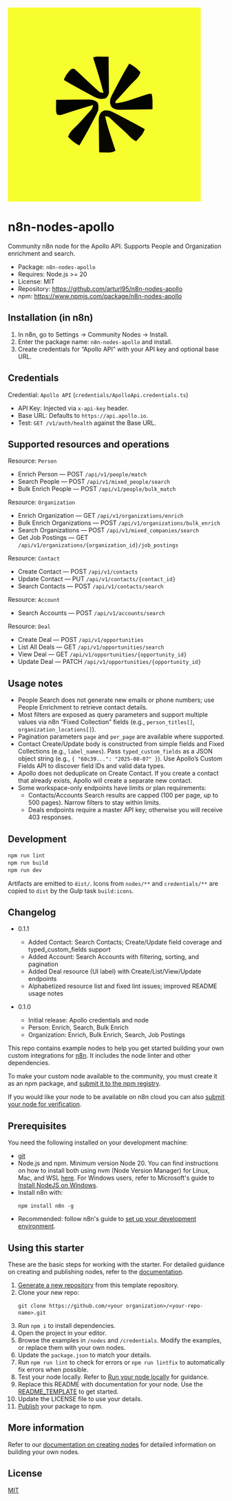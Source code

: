 ![Apollo](nodes/Apollo/apollo.svg)

# n8n-nodes-apollo

Community n8n node for the Apollo API. Supports People and Organization enrichment and search.

- Package: `n8n-nodes-apollo`
- Requires: Node.js >= 20
- License: MIT
- Repository: https://github.com/arturl95/n8n-nodes-apollo
- npm: https://www.npmjs.com/package/n8n-nodes-apollo

## Installation (in n8n)

1. In n8n, go to Settings → Community Nodes → Install.
2. Enter the package name: `n8n-nodes-apollo` and install.
3. Create credentials for “Apollo API” with your API key and optional base URL.

## Credentials

Credential: `Apollo API` (`credentials/ApolloApi.credentials.ts`)

- API Key: Injected via `x-api-key` header.
- Base URL: Defaults to `https://api.apollo.io`.
- Test: `GET /v1/auth/health` against the Base URL.

## Supported resources and operations

Resource: `Person`

- Enrich Person — POST `/api/v1/people/match`
- Search People — POST `/api/v1/mixed_people/search`
- Bulk Enrich People — POST `/api/v1/people/bulk_match`

Resource: `Organization`

- Enrich Organization — GET `/api/v1/organizations/enrich`
- Bulk Enrich Organizations — POST `/api/v1/organizations/bulk_enrich`
- Search Organizations — POST `/api/v1/mixed_companies/search`
- Get Job Postings — GET `/api/v1/organizations/{organization_id}/job_postings`

Resource: `Contact`

- Create Contact — POST `/api/v1/contacts`
- Update Contact — PUT `/api/v1/contacts/{contact_id}`
- Search Contacts — POST `/api/v1/contacts/search`

Resource: `Account`

- Search Accounts — POST `/api/v1/accounts/search`

Resource: `Deal`

- Create Deal — POST `/api/v1/opportunities`
- List All Deals — GET `/api/v1/opportunities/search`
- View Deal — GET `/api/v1/opportunities/{opportunity_id}`
- Update Deal — PATCH `/api/v1/opportunities/{opportunity_id}`

## Usage notes

- People Search does not generate new emails or phone numbers; use People Enrichment to retrieve contact details.
- Most filters are exposed as query parameters and support multiple values via n8n “Fixed Collection” fields (e.g., `person_titles[]`, `organization_locations[]`).
- Pagination parameters `page` and `per_page` are available where supported.
- Contact Create/Update body is constructed from simple fields and Fixed Collections (e.g., `label_names`). Pass `typed_custom_fields` as a JSON object string (e.g., `{ "60c39...": "2025-08-07" }`). Use Apollo’s Custom Fields API to discover field IDs and valid data types.
- Apollo does not deduplicate on Create Contact. If you create a contact that already exists, Apollo will create a separate new contact.
- Some workspace-only endpoints have limits or plan requirements:
  - Contacts/Accounts Search results are capped (100 per page, up to 500 pages). Narrow filters to stay within limits.
  - Deals endpoints require a master API key; otherwise you will receive 403 responses.

## Development

```bash
npm run lint
npm run build
npm run dev
```

Artifacts are emitted to `dist/`. Icons from `nodes/**` and `credentials/**` are copied to `dist` by the Gulp task `build:icons`.

## Changelog

- 0.1.1
  - Added Contact: Search Contacts; Create/Update field coverage and typed_custom_fields support
  - Added Account: Search Accounts with filtering, sorting, and pagination
  - Added Deal resource (UI label) with Create/List/View/Update endpoints
  - Alphabetized resource list and fixed lint issues; improved README usage notes

- 0.1.0
  - Initial release: Apollo credentials and node
  - Person: Enrich, Search, Bulk Enrich
  - Organization: Enrich, Bulk Enrich, Search, Job Postings

This repo contains example nodes to help you get started building your own custom integrations for [n8n](https://n8n.io). It includes the node linter and other dependencies.

To make your custom node available to the community, you must create it as an npm package, and [submit it to the npm registry](https://docs.npmjs.com/packages-and-modules/contributing-packages-to-the-registry).

If you would like your node to be available on n8n cloud you can also [submit your node for verification](https://docs.n8n.io/integrations/creating-nodes/deploy/submit-community-nodes/).

## Prerequisites

You need the following installed on your development machine:

* [git](https://git-scm.com/downloads)
* Node.js and npm. Minimum version Node 20. You can find instructions on how to install both using nvm (Node Version Manager) for Linux, Mac, and WSL [here](https://github.com/nvm-sh/nvm). For Windows users, refer to Microsoft's guide to [Install NodeJS on Windows](https://docs.microsoft.com/en-us/windows/dev-environment/javascript/nodejs-on-windows).
* Install n8n with:
  ```
  npm install n8n -g
  ```
* Recommended: follow n8n's guide to [set up your development environment](https://docs.n8n.io/integrations/creating-nodes/build/node-development-environment/).

## Using this starter

These are the basic steps for working with the starter. For detailed guidance on creating and publishing nodes, refer to the [documentation](https://docs.n8n.io/integrations/creating-nodes/).

1. [Generate a new repository](https://github.com/n8n-io/n8n-nodes-starter/generate) from this template repository.
2. Clone your new repo:
   ```
   git clone https://github.com/<your organization>/<your-repo-name>.git
   ```
3. Run `npm i` to install dependencies.
4. Open the project in your editor.
5. Browse the examples in `/nodes` and `/credentials`. Modify the examples, or replace them with your own nodes.
6. Update the `package.json` to match your details.
7. Run `npm run lint` to check for errors or `npm run lintfix` to automatically fix errors when possible.
8. Test your node locally. Refer to [Run your node locally](https://docs.n8n.io/integrations/creating-nodes/test/run-node-locally/) for guidance.
9. Replace this README with documentation for your node. Use the [README_TEMPLATE](README_TEMPLATE.md) to get started.
10. Update the LICENSE file to use your details.
11. [Publish](https://docs.npmjs.com/packages-and-modules/contributing-packages-to-the-registry) your package to npm.

## More information

Refer to our [documentation on creating nodes](https://docs.n8n.io/integrations/creating-nodes/) for detailed information on building your own nodes.

## License

[MIT](https://github.com/n8n-io/n8n-nodes-starter/blob/master/LICENSE.md)
